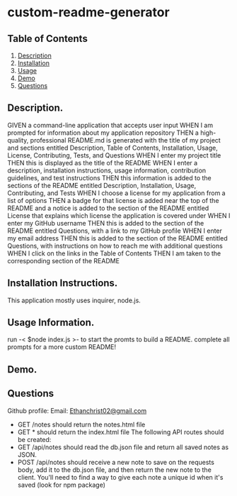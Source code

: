 # custom-readme-generator
## Table of Contents

1. [Description]()
2. [Installation]()
3. [Usage]()
4. [Demo]()
5. [Questions]()

## Description.

GIVEN a command-line application that accepts user input
WHEN I am prompted for information about my application repository
THEN a high-quality, professional README.md is generated with the title of my project and sections entitled Description, Table of Contents, Installation, Usage, License, Contributing, Tests, and Questions
WHEN I enter my project title
THEN this is displayed as the title of the README
WHEN I enter a description, installation instructions, usage information, contribution guidelines, and test instructions
THEN this information is added to the sections of the README entitled Description, Installation, Usage, Contributing, and Tests
WHEN I choose a license for my application from a list of options
THEN a badge for that license is added near the top of the README and a notice is added to the section of the README entitled License that explains which license the application is covered under
WHEN I enter my GitHub username
THEN this is added to the section of the README entitled Questions, with a link to my GitHub profile
WHEN I enter my email address
THEN this is added to the section of the README entitled Questions, with instructions on how to reach me with additional questions
WHEN I click on the links in the Table of Contents
THEN I am taken to the corresponding section of the README

## Installation Instructions.
This application mostly uses inquirer, node.js.

## Usage Information.
run -< $node index.js >- to start the promts to build a README.
complete all prompts for a more custom README!

## Demo.

## Questions
Github profile: 
Email: Ethanchrist02@gmail.com

- GET /notes should return the notes.html file
- GET \* should return the index.html file
  The following API routes should be created:
- GET /api/notes should read the db.json file and return all saved notes as JSON.
- POST /api/notes should receive a new note to save on the requests body, add it to the db.json file, and then return the new note to the client. You'll need to find a way to give each note a unique id when it's saved (look for npm package)
